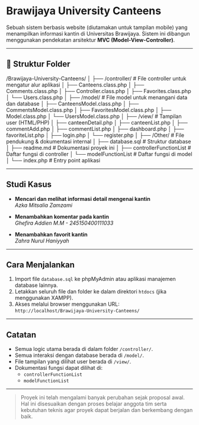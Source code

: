 # Brawijaya University Canteens

Sebuah sistem berbasis website (diutamakan untuk tampilan mobile) yang menampilkan informasi kantin di Universitas Brawijaya. Sistem ini dibangun menggunakan pendekatan arsitektur **MVC (Model-View-Controller)**.

---

## 📁 Struktur Folder

/Brawijaya-University-Canteens/
│
├── /controller/ # File controller untuk mengatur alur aplikasi
│ ├── Canteens.class.php
│ ├── Comments.class.php
│ ├── Controller.class.php
│ ├── Favorites.class.php
│ └── Users.class.php
│
├── /model/ # File model untuk menangani data dan database
│ ├── CanteensModel.class.php
│ ├── CommentsModel.class.php
│ ├── FavoritesModel.class.php
│ ├── Model.class.php
│ └── UsersModel.class.php
│
├── /view/ # Tampilan user (HTML/PHP)
│ ├── canteenDetail.php
│ ├── canteenList.php
│ ├── commentAdd.php
│ ├── commentList.php
│ ├── dashboard.php
│ ├── favoriteList.php
│ ├── login.php
│ └── register.php
│
├── /Other/ # File pendukung & dokumentasi internal
│ ├── database.sql # Struktur database
│ ├── readme.md # Dokumentasi proyek ini
│ ├── controllerFunctionList # Daftar fungsi di controller
│ └── modelFunctionList # Daftar fungsi di model
│
└── index.php # Entry point aplikasi


---

## Studi Kasus

- **Mencari dan melihat informasi detail mengenai kantin**  
  *Azka Mitsalia Zamzami*

- **Menambahkan komentar pada kantin**  
  *Ghefira Addien M.M - 245150400111033*

- **Menambahkan favorit kantin**  
  *Zahra Nurul Haniyyah*

---

## Cara Menjalankan

1. Import file `database.sql` ke phpMyAdmin atau aplikasi manajemen database lainnya.
2. Letakkan seluruh file dan folder ke dalam direktori `htdocs` (jika menggunakan XAMPP).
3. Akses melalui browser menggunakan URL:  
   `http://localhost/Brawijaya-University-Canteens/`

---

## Catatan

- Semua logic utama berada di dalam folder `/controller/`.
- Semua interaksi dengan database berada di `/model/`.
- File tampilan yang dilihat user berada di `/view/`.
- Dokumentasi fungsi dapat dilihat di:
  - `controllerFunctionList`
  - `modelFunctionList`

---

> Proyek ini telah mengalami banyak perubahan sejak proposal awal. Hal ini disesuaikan dengan proses belajar anggota tim serta kebutuhan teknis agar proyek dapat berjalan dan berkembang dengan baik.
